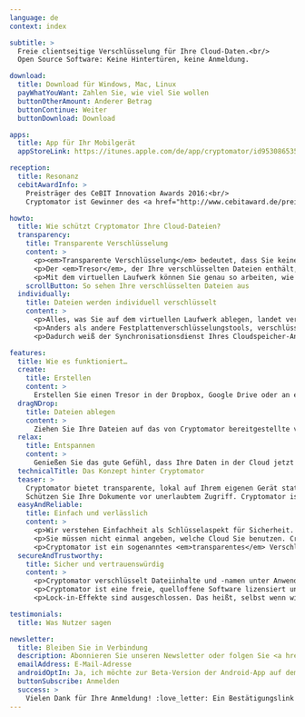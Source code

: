 ```yaml
---
language: de
context: index

subtitle: >
  Freie clientseitige Verschlüsselung für Ihre Cloud-Daten.<br/>
  Open Source Software: Keine Hintertüren, keine Anmeldung.

download:
  title: Download für Windows, Mac, Linux
  payWhatYouWant: Zahlen Sie, wie viel Sie wollen
  buttonOtherAmount: Anderer Betrag
  buttonContinue: Weiter
  buttonDownload: Download

apps:
  title: App für Ihr Mobilgerät
  appStoreLink: https://itunes.apple.com/de/app/cryptomator/id953086535

reception:
  title: Resonanz
  cebitAwardInfo: >
    Preisträger des CeBIT Innovation Awards 2016:<br/>
    Cryptomator ist Gewinner des <a href="http://www.cebitaward.de/preistraeger/finalisten-2016/cryptomator.html" target="_blank">Sonderpreises for Usable Security and Privacy</a>.

howto:
  title: Wie schützt Cryptomator Ihre Cloud-Dateien?
  transparency:
    title: Transparente Verschlüsselung
    content: >
      <p><em>Transparente Verschlüsselung</em> bedeutet, dass Sie keinen Unterschied im Umgang mit Ihren Dateien bemerken werden.</p>
      <p>Der <em>Tresor</em>, der Ihre verschlüsselten Dateien enthält, liegt in Ihrem Cloud-Ordner. Cryptomator stellt ein virtuelles Laufwerk bereit, über welches Sie auf Ihre Dateien wie gewohnt zugreifen können.</p>
      <p>Mit dem virtuellen Laufwerk können Sie genau so arbeiten, wie Sie einen normalen USB-Stick verwenden.</p>
    scrollButton: So sehen Ihre verschlüsselten Dateien aus
  individually:
    title: Dateien werden individuell verschlüsselt
    content: >
      <p>Alles, was Sie auf dem virtuellen Laufwerk ablegen, landet verschlüsselt in Ihrem Tresor.</p>
      <p>Anders als andere Festplattenverschlüsselungstools, verschlüsselt Cryptomator jede Datei einzeln. Wenn Sie also z.B. nur eine kleine Textdatei bearbeiten, verändert sich auch nur die entsprechende verschlüsselte Datei.</p>
      <p>Dadurch weiß der Synchronisationsdienst Ihres Cloudspeicher-Anbieters genau, was hochgeladen werden muss und was nicht. Damit wird der Datenverkehr (Traffic) minimiert.</p>

features:
  title: Wie es funktioniert…
  create:
    title: Erstellen
    content: >
      Erstellen Sie einen Tresor in der Dropbox, Google Drive oder an einem beliebigen anderen Ort. Geben Sie dem Tresor ein Passwort – und schon kann es losgehen.
  dragNDrop:
    title: Dateien ablegen
    content: >
      Ziehen Sie Ihre Dateien auf das von Cryptomator bereitgestellte virtuelle Laufwerk oder speichern Sie Dokumente dort direkt.
  relax:
    title: Entspannen
    content: >
      Genießen Sie das gute Gefühl, dass Ihre Daten in der Cloud jetzt sicher sind. Cryptomator verschlüsselt Ihre Dateien noch vor der Übertragung, so dass keine unverschlüsselten Daten in der Cloud landen.
  technicalTitle: Das Konzept hinter Cryptomator
  teaser: >
    Cryptomator bietet transparente, lokal auf Ihrem eigenen Gerät stattfindende Verschlüsselung für Ihre Cloud.
    Schützen Sie Ihre Dokumente vor unerlaubtem Zugriff. Cryptomator ist eine freie, quelloffene Software, so dass Sie sicher vor Hintertüren sind.
  easyAndReliable:
    title: Einfach und verlässlich
    content: >
      <p>Wir verstehen Einfachheit als Schlüsselaspekt für Sicherheit. Mit Cryptomator brauchen Sie sich nicht mit Accounts, Schlüsselverwaltung, Zugriffsrechten oder Verschlüsselungseinstellungen herumschlagen. Suchen Sie sich einfach ein Passwort aus und das war's schon.</p>
      <p>Sie müssen nicht einmal angeben, welche Cloud Sie benutzen. Cryptomator verschlüsselt unabhängig vom gewählten Speicherort. Das macht die Anwendung so einfach, was wir als riesigen Gewinn für die Verlässlichkeit empfinden. Komplexität zerstört Sicherheit.</p>
      <p>Cryptomator ist ein sogenanntes <em>transparentes</em> Verschlüsselungswerkzeug. Das bedeutet, dass Sie keine neuen Arbeitsabläufe erlernen müssen. Arbeiten Sie mit Ihren Dateien so, wie sie es gewohnt sind.</p>
  secureAndTrustworthy:
    title: Sicher und vertrauenswürdig
    content: >
      <p>Cryptomator verschlüsselt Dateiinhalte und -namen unter Anwendung von <a href="https://de.wikipedia.org/wiki/Advanced_Encryption_Standard" target="_blank">AES</a>. Ihr Passwort wird durch <a href="https://de.wikipedia.org/wiki/Scrypt" target="_blank">scrypt</a> gegen Angriffe geschützt. Pfadstrukturen werden verschleiert.</p>
      <p>Cryptomator ist eine freie, quelloffene Software lizensiert unter der GPLv3. Dadurch kann jeder unseren Code einsehen. Es ist unmöglich für Dritte, Hintertüren einzubauen. Außerdem können wir Schwachstellen nicht verheimlichen. Und das Beste ist: Sie brauchen uns nicht vertrauen, weil Sie uns kontrollieren können!</p>
      <p>Lock-in-Effekte sind ausgeschlossen. Das heißt, selbst wenn wir entscheiden würden, die Entwicklung einzustellen, haben bereits Hunderte anderer Entwickler den Quellcode kopiert. Da Sie keinen Account benötigen, werden Sie also niemals vor verschlossenen Türen stehen.</p>

testimonials:
  title: Was Nutzer sagen

newsletter:
  title: Bleiben Sie in Verbindung
  description: Abonnieren Sie unseren Newsletter oder folgen Sie <a href="https://twitter.com/Cryptomator" target="_blank">@Cryptomator</a> auf Twitter.
  emailAddress: E-Mail-Adresse
  androidOptIn: Ja, ich möchte zur Beta-Version der Android-App auf dem Laufenden bleiben
  buttonSubscribe: Anmelden
  success: >
    Vielen Dank für Ihre Anmeldung! :love_letter: Ein Bestätigungslink wurde an Ihre E-Mail-Adresse zugeschickt.
---
```

